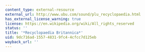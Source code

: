 ```yaml
---
content_type: external-resource
external_url: http://www.ubu.com/sound/plu_recyclopaedia.html
has_external_license_warning: true
license: https://en.wikipedia.org/wiki/All_rights_reserved
status: ''
title: '*Recyclopaedia Britannica*'
uid: 9dc716ad-1557-4831-9fc4-4cfcc7d125eb
wayback_url: ''
---
```

